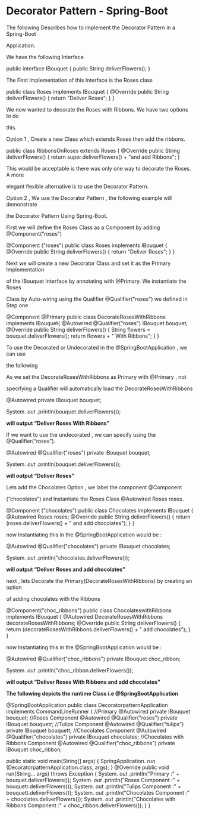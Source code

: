 # Decorator Pattern - Spring-Boot

The following Describes how to implement the Decorator Pattern in a Spring-Boot

Application.

We have the following Interface

public interface IBouquet {
public String deliverFlowers();
}

The First Implementation of this Interface is the Roses class

public class Roses implements IBouquet {
@Override
public String deliverFlowers() {
return "Deliver Roses";
}
}

We now wanted to decorate the Roses with Ribbons. We have two options to do

this.

Option 1 , Create a new Class which extends Roses then add the ribbons.

public class RibbonsOnRoses extends Roses {
@Override
public String deliverFlowers() {
return super.deliverFlowers() + "and add Ribbons";
}

This would be acceptable is there was only one way to decorate the Roses. A more

elegant flexible alternative is to use the Decorator Pattern.


Option 2 , We use the Decorator Pattern , the following example will demonstrate

the Decorator Pattern Using Spring-Boot.

First we will define the Roses Class as a Component by adding @Component(“roses”)

@Component ("roses")
public class Roses implements IBouquet {
@Override
public String deliverFlowers() {
return "Deliver Roses";
}
}

Next we will create a new Decorator Class and set it as the Primary Implementation

of the IBouquet Interface by annotating with @Primary. We instantiate the Roses

Class by Auto-wiring using the Qualifier @Qualifier("roses") we defined in Step one

@Component
@Primary
public class DecorateRosesWithRibbons implements IBouquet{
@Autowired
@Qualifier("roses")
IBouquet bouquet;
@Override
public String deliverFlowers() {
String flowers = bouquet.deliverFlowers();
return flowers + " With Ribbons";
}
}

To use the Decorated or Undecorated in the @SpringBootApplication , we can use

the following

As we set the DecorateRosesWithRibbons as Primary with @Primary , not

specifying a Qualifier will automatically load the DecorateRosesWithRibbons

@Autowired
private IBouquet bouquet;

System. _out_ .println(bouquet.deliverFlowers());

**will output “Deliver Roses With Ribbons”**


If we want to use the undecorated , we can specify using the @Qualifier(“roses”).

@Autowired
@Qualifier("roses")
private IBouquet bouquet;

System. _out_ .println(bouquet.deliverFlowers());

**will output “Deliver Roses”**

Lets add the Chocolates Option , we label the component @Component

(“chocolates”) and Instantiate the Roses Class @Autowired Roses roses.

@Component ("chocolates")
public class Chocolates implements IBouquet {
@Autowired
Roses roses;
@Override
public String deliverFlowers() {
return (roses.deliverFlowers() + " and add
chocolates");
}
}

now Instantiating this in the @SpringBootApplication would be :

@Autowired
@Qualifier("chocolates")
private IBouquet chocolates;

System. _out_ .println("chocolates.deliverFlowers());

**will output “Deliver Roses and add chocolates”**

next , lets Decorate the Primary(DecorateRosesWithRibbons) by creating an option

of adding chocolates with the Ribbons

@Component("choc_ribbons")
public class ChocolateswithRibbons implements IBouquet {
@Autowired
DecorateRosesWithRibbons decorateRosesWithRibbons;
@Override
public String deliverFlowers() {
return (decorateRosesWithRibbons.deliverFlowers() + "
add chocolates");
}
}


now Instantiating this in the @SpringBootApplication would be :

@Autowired
@Qualifier("choc_ribbons")
private IBouquet choc_ribbon;

System. _out_ .println("choc_ribbon.deliverFlowers());

**will output “Deliver Roses With Ribbons and add chocolates”**


**The following depicts the runtime Class i.e @SpringBootApplication**

@SpringBootApplication
public class DecoratorpatternApplication implements
CommandLineRunner {
//Primary
@Autowired
private IBouquet bouquet;
//Roses Component
@Autowired
@Qualifier("roses")
private IBouquet bouquetr;
//Tulips Component
@Autowired
@Qualifier("tulips")
private IBouquet bouquett;
//Chocolates Component
@Autowired
@Qualifier("chocolates")
private IBouquet chocolates;
//Chocolates with Ribbons Component
@Autowired
@Qualifier("choc_ribbons")
private IBouquet choc_ribbon;

public static void main(String[] args) {
SpringApplication. _run_ (DecoratorpatternApplication.class,
args);
}
@Override
public void run(String... args) throws Exception {
System. _out_ .println("Primary :" +
bouquet.deliverFlowers());
System. _out_ .println("Roses Component :" +
bouquetr.deliverFlowers());
System. _out_ .println("Tulips Component :" +
bouquett.deliverFlowers());
System. _out_ .println("Chocolates Component :" +
chocolates.deliverFlowers());
System. _out_ .println("Chocolates with Ribbons
Component :" + choc_ribbon.deliverFlowers());
}
}


